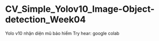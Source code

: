 # CV_Simple_Yolov10_Image-Object-detection_Week04
Yolo v10 nhận diện mũ bảo hiểm
Try hear: google colab 
